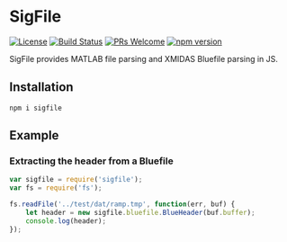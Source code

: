 SigFile
======================

[![License](https://img.shields.io/badge/License-Apache%202.0-blue.svg)](https://opensource.org/licenses/Apache-2.0) [![Build Status](https://travis-ci.org/LGSInnovations/sigfile.svg?branch=master)](https://travis-ci.org/LGSInnovations/sigfile) [![PRs Welcome](https://img.shields.io/badge/PRs-welcome-brightgreen.svg)](.github/CONTRIBUTING.md#pull-requests) [![npm version](https://badge.fury.io/js/sigfile.svg)](https://badge.fury.io/js/sigfile)

SigFile provides MATLAB file parsing and XMIDAS Bluefile parsing in JS.

## Installation

```
npm i sigfile
```

## Example

### Extracting the header from a Bluefile

```javascript
var sigfile = require('sigfile');
var fs = require('fs');

fs.readFile('../test/dat/ramp.tmp', function(err, buf) {
    let header = new sigfile.bluefile.BlueHeader(buf.buffer);
    console.log(header);
});
```

